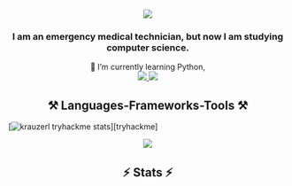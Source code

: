 <h1 align="center">
    <img src="https://readme-typing-svg.herokuapp.com/?font=Georgia&size=35&center=true&vCenter=true&width=500&height=70&duration=4000&lines=Hi+There!;" />
</h1>

<h3 align="center">I am an emergency medical technician, but now I am studying computer science.</h3>

<div align="center">
    🔭 I’m currently learning Python, 
</div>

<div align="center"> 
    <a href="mailto:jacek.bajer.priv@gmail.com">
        <img src="https://img.shields.io/badge/Gmail-333333?style=for-the-badge&logo=gmail&logoColor=red" />
    </a>
    <a href="https://www.linkedin.com/in/jacek-bajer/" target="_blank">
        <img src="https://img.shields.io/badge/LinkedIn-0077B5?style=for-the-badge&logo=linkedin&logoColor=white" target="_blank" />
    </a>
</div>

<h2 align="center">⚒️ Languages-Frameworks-Tools ⚒️</h2>

[![krauzerl tryhackme stats](https://raw.githubusercontent.com/krauzerl/krauzerl/master/assets/thm_propic.png)][tryhackme]


<div align="center">
    <img src="https://skillicons.dev/icons?i=py,github,vscode,linkedin,discord" />
</div>

<h2 align="center">⚡ Stats ⚡</h2>


